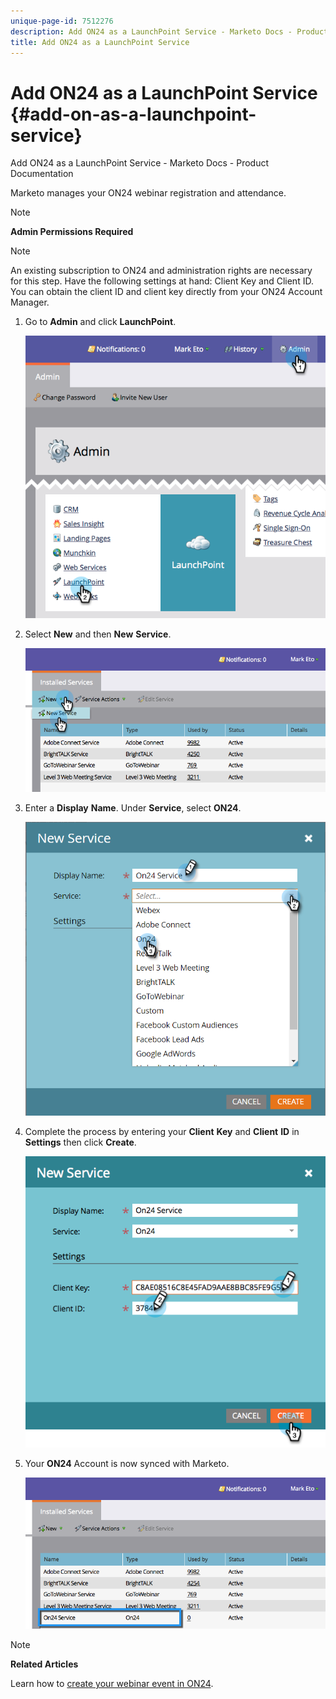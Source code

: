 ```yaml
---
unique-page-id: 7512276
description: Add ON24 as a LaunchPoint Service - Marketo Docs - Product Documentation
title: Add ON24 as a LaunchPoint Service
---
```


# Add ON24 as a LaunchPoint Service {#add-on-as-a-launchpoint-service}

Add ON24 as a LaunchPoint Service - Marketo Docs - Product Documentation

Marketo manages your ON24 webinar registration and attendance.

>[!NOTE]
>
>**Admin Permissions Required**

>[!NOTE]
>
>An existing subscription to ON24 and administration rights are necessary for this step. Have the following settings at hand: Client Key and Client ID. You can obtain the client ID and client key directly from your ON24 Account Manager.

1. Go to **Admin** and click **LaunchPoint**.

   ![](assets/image2015-4-23-10-3a15-3a50.png)

1. Select **New** and then **New** **Service**.

   ![](assets/on24-new-service.png)

1. Enter a **Display** **Name**. Under **Service**, select **ON24**.

   ![](assets/new-service-on24.png)

1. Complete the process by entering your **Client** **Key** and **Client** **ID** in **Settings** then click **Create**.

   ![](assets/image2015-4-24-18-3a48-3a29.png)

1. Your **ON24** Account is now synced with Marketo.

   ![](assets/on24.png)

>[!NOTE]
>
>**Related Articles**
>
>Learn how to [create your webinar event in ON24](../../../../welcome-to-marketo-docs/product-docs/demand-generation/events/create-an-event/create-an-event-with-the-marketo-on24-adapter/create-your-webinar-event-in-on24.md).

